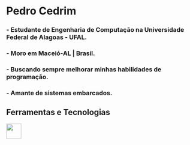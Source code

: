 # Pedro Cedrim

<h3> - Estudante de Engenharia de Computação na Universidade Federal de Alagoas - UFAL. </h3>
<h3> - Moro em Maceió-AL | Brasil. </h3>
<h3> - Buscando sempre melhorar minhas habilidades de programação. </h3>
<h3> - Amante de sistemas embarcados. </h3>


## Ferramentas e Tecnologias
<img loading="lazy" src="https://cdn.jsdelivr.net/gh/devicons/devicon/icons/git/git-original.svg" width="40" height="40"/>
